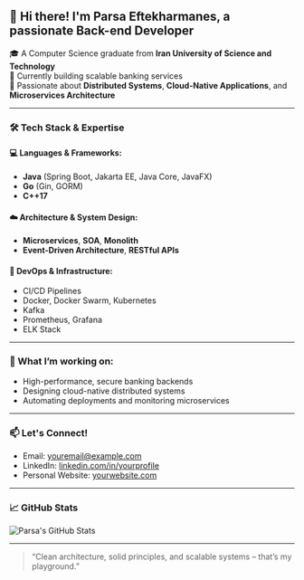 ## 👋 Hi there! I'm Parsa Eftekharmanes, a passionate Back-end Developer

🎓 A Computer Science graduate from **Iran University of Science and Technology**  
💼 Currently building scalable banking services  
🧠 Passionate about **Distributed Systems**, **Cloud-Native Applications**, and **Microservices Architecture**

---

### 🛠 Tech Stack & Expertise

#### 💻 Languages & Frameworks:
- **Java** (Spring Boot, Jakarta EE, Java Core, JavaFX)
- **Go** (Gin, GORM)
- **C++17**

#### ☁️ Architecture & System Design:
- **Microservices**, **SOA**, **Monolith**
- **Event-Driven Architecture**, **RESTful APIs**

#### 🧰 DevOps & Infrastructure:
- CI/CD Pipelines
- Docker, Docker Swarm, Kubernetes
- Kafka
- Prometheus, Grafana
- ELK Stack

---

### 🔭 What I’m working on:
- High-performance, secure banking backends
- Designing cloud-native distributed systems
- Automating deployments and monitoring microservices

---

### 📫 Let's Connect!
- Email: [youremail@example.com](mailto:youremail@example.com)
- LinkedIn: [linkedin.com/in/yourprofile](https://linkedin.com/in/yourprofile)
- Personal Website: [yourwebsite.com](https://yourwebsite.com)

---

### 📈 GitHub Stats
![Parsa's GitHub Stats](https://github-readme-stats.vercel.app/api?username=GavinRuff007&show_icons=true&theme=radical)

---

> “Clean architecture, solid principles, and scalable systems – that’s my playground.”

